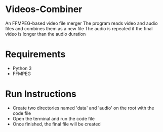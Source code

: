 # Videos-Combiner
An FFMPEG-based video file merger
The program reads video and audio files and combines them as a new file
The audio is repeated if the final video is longer than the audio duration

# Requirements
- Python 3
- FFMPEG

# Run Instructions
- Create two directories named 'data' and 'audio' on the root with the code file
- Open the terminal and run the code file
- Once finished, the final file will be created 
